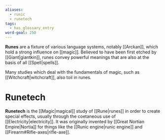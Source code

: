 ```yaml
---
aliases:
  - runic
  - runetech
tags:
  - has_glossary_entry
word-goal: 250
---
```


**Runes** are a fixture of various language systems, notably [[Arckan]], which hold a strong influence on [[magic]]. Believed to have been first etched by [[Giant|giantkin]], runes convey powerful meanings that are also at the basis of all [[Spell|spells]].

Many studies which deal with the fundamentals of magic, such as [[Witchcraft|witchcraft]], also toil in runes.

# Runetech
**Runetech** is the [[Magic|magical]] study of [[Rune|runes]] in order to create special effects, usually through the coetaneous use of [[Electricity|electricity]]. It was originally invented by [[Great Nortian Empire|Nortia]] for things like the [[Runic engine|runic engine]] and [[Firearm#Rifle-axes|rifle-axe]].